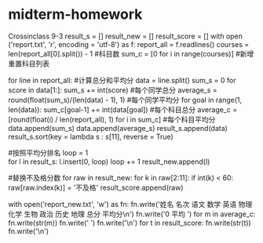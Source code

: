 # midterm-homework
Crossinclass 9-3
result_s = []
result_new = []
result_score = []
with open ('report.txt', 'r', encoding = 'utf-8') as f: 
    report_all = f.readlines()
courses = len(report_all[0].split()) - 1     #科目数
sum_c = [0 for i in range(courses)]     #新增重置科目列表

for line in report_all:       #计算总分和平均分
    data = line.split()
    sum_s = 0
    for score in data[1:]:
        sum_s += int(score)     #每个同学总分
        average_s = round(float(sum_s)/(len(data) - 1), 1)     #每个同学平均分
    for goal in range(1, len(data)):
        sum_c[goal-1] += int(data[goal])     #每个科目总分
    average_c = [round(float(i) / len(report_all), 1) for i in sum_c]       #每个科目平均分
    data.append(sum_s)
    data.append(average_s)
    result_s.append(data)
    result_s.sort(key = lambda s : s[11], reverse = True)

#按照平均分排名
loop = 1    
for l in result_s:
    l.insert(0, loop)
    loop += 1
    result_new.append(l)     

#替换不及格分数
for raw in result_new:
    for k in raw[2:11]:
        if int(k) < 60:
            raw[raw.index(k)] = '不及格'
    result_score.append(raw)

with open('report_new.txt', 'w') as fn:
    fn.write('姓名 名次 语文 数学 英语 物理 化学 生物 政治 历史 地理 总分 平均分\n')
    fn.write('0 平均 ')
    for m in average_c:
        fn.write(str(m))
        fn.write(' ')
    fn.write('\n')
    for t in result_score:
        fn.write(str(t))
        fn.write('\n')
